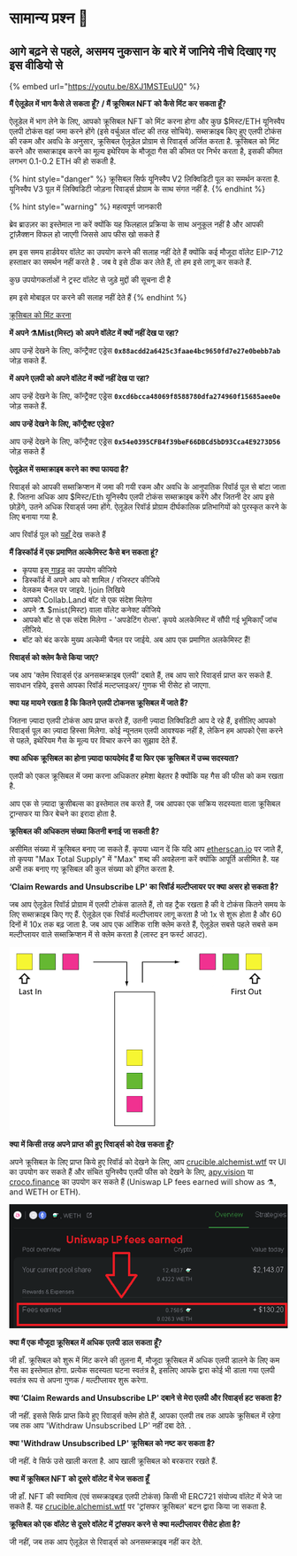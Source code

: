 # सामान्य प्रश्न 📖

## **आगे बढ़ने से पहले, असमय नुकसान के बारे में जानिये नीचे दिखाए गए इस वीडियो से**

{% embed url="https://youtu.be/8XJ1MSTEuU0" %}

**मैं ऐलूडेल में भाग कैसे ले सकता हूँ? / मैं क्रूसिबल NFT को कैसे मिंट कर सकता हूँ?**

ऐलूडेल में भाग लेने के लिए, आपको क्रूसिबल NFT को मिंट करना होगा और कुछ $मिस्ट/ETH यूनिस्वैप एलपी टोकंस वहां जमा करने होंगे \(इसे वर्चुअल वॉल्ट की तरह सोचिये\). सब्सक्राइब किए हुए एलपी टोकंस की रकम और अवधि के अनुसार, क्रूसिबल ऐलूडेल प्रोग्राम से रिवार्ड्स अर्जित करता है. क्रूसिबल को मिंट करने और सब्सक्राइब करने का मूल्य इथेरियम के मौजूदा गैस की कीमत पर निर्भर करता है, इसकी कीमत लगभग 0.1-0.2 ETH की हो सकती है.

{% hint style="danger" %}
‌क्रूसिबल सिर्फ यूनिस्वैप V2 लिक्विडिटी पूल का समर्थन करता है. यूनिस्वैप V3 पूल में लिक्विडिटी जोड़ना रिवार्ड्स प्रोग्राम के साथ संगत नहीं है.
{% endhint %}

{% hint style="warning" %}
महत्वपूर्ण जानकारी

ब्रेव ब्राउज़र का इस्तेमाल ना करें क्योंकि यह फिलहाल प्रक्रिया के साथ अनुकूल नहीं है और आपकी ट्रांज़ैक्शन विफल हो जाएगी जिससे आप फीस खो सकते हैं

हम इस समय हार्डवेयर वॉलेट का उपयोग करने की सलाह नहीं देते हैं क्योंकि कई मौजूदा वॉलेट EIP-712 हस्ताक्षर का समर्थन नहीं करते है . जब वे इसे ठीक कर लेते हैं, तो हम इसे लागू कर सकते हैं.

कुछ उपयोगकर्ताओं ने ट्रस्ट वॉलेट से जुड़े मुद्दों की सूचना दी है

हम इसे मोबाइल पर करने की सलाह नहीं देते हैं
{% endhint %}

[ क्रूसिबल को मिंट करना](guides-crucible.alchemist.wtf/)

**में अपने ⚗️Mist\(मिस्ट\) को अपने वॉलेट में क्यों नहीं देख पा रहा?**

आप उन्हें देखने के लिए, कॉन्ट्रैक्ट एड्रेस **`0x88acdd2a6425c3faae4bc9650fd7e27e0bebb7ab`** जोड़ सकते हैं.

**में अपने एलपी को अपने वॉलेट में क्यों नहीं देख पा रहा?**

आप उन्हें देखने के लिए, कॉन्ट्रैक्ट एड्रेस **`0xcd6bcca48069f8588780dfa274960f15685aee0e`** जोड़ सकते हैं.

**आप उन्हें देखने के लिए, कॉन्ट्रैक्ट एड्रेस?**

आप उन्हें देखने के लिए, कॉन्ट्रैक्ट एड्रेस **`0x54e0395CFB4f39beF66DBCd5bD93Cca4E9273D56`** जोड़ सकते हैं

**ऐलूडेल में सब्सक्राइब करने का क्या फायदा है?**

रिवार्ड्स को आपकी सब्सक्रिप्शन में जमा की गयी रकम और अवधि के आनुपातिक रिवॉर्ड पूल से बांटा जाता है. जितना अधिक आप $मिस्ट/Eth यूनिस्वैप एलपी टोकंस सब्सक्राइब करेंगे और जितनी देर आप इसे छोड़ेंगे, उतने अधिक रिवार्ड्स जमा होंगे. ऐलूडेल रिवॉर्ड प्रोग्राम दीर्घकालिक प्रतिभागियों को पुरस्कृत करने के लिए बनाया गया है.

आप रिवॉर्ड पूल को [यहाँ ](https://etherscan.io/address/0x04108d6e9a51bec5170f8fd953a156cf754ba541) देख सकते हैं

**मैं डिस्कॉर्ड में एक प्रमाणित अल्केमिस्ट कैसे बन सकता हूं?**

* कृपया इस[ गाइड](how-to-become-a-certified-alchemist-on-discord.md) का उपयोग कीजिये 
* डिस्कॉर्ड में अपने आप को शामिल / रजिस्टर कीजिये 
* वेलकम चैनल पर जाइये. !join लिखिये
* आपको Collab.Land बॉट से एक संदेश मिलेगा
* अपने ⚗️ $mist\(मिस्ट\) वाला वॉलेट कनेक्ट कीजिये 
* आपको बॉट से एक संदेश मिलेगा - 'अपडेटिंग रोल्स'.  कृपये अलकेमिस्ट में सौंपी गई भूमिकाएँ जांच लीजिये.
* बॉट को बंद करके मुख्य अल्केमी चैनल पर जाईये. अब आप एक प्रमाणित अलकेमिस्ट हैं!

**रिवार्ड्स को क्लेम कैसे किया जाए?**

जब आप 'क्लेम रिवार्ड्स एंड अनसब्स्क्राइब एलपी' दबाते हैं, तब आप सारे रिवार्ड्स प्राप्त कर सकते हैं. सावधान रहिये, इससे आपका रिवॉर्ड मल्टप्लाइअर/ गुणक भी रीसेट हो जाएगा. 

**क्या यह मायने रखता है कि कितने एलपी टोकनस क्रूसिबल में जाते हैं?**

जितना ज़्यादा एलपी टोकंस आप प्राप्त करते हैं, उतनी ज़्यादा लिक्विडिटी आप दे रहे हैं, इसीलिए आपको रिवार्ड्स पूल का ज़्यादा हिस्सा मिलेगा. कोई न्यूनतम एलपी आवश्यक नहीं है, लेकिन हम आपको ऐसा करने से पहले, इथेरियम गैस के मूल्य पर विचार करने का सुझाव देते हैं.

**क्या अधिक क्रूसिबल का होना ज़्यादा फायदेमंद हैं या फिर एक क्रूसिबल में उच्च सदस्यता?**

एलपी को एकल क्रूसिबल में जमा करना अधिकतर हमेशा बेहतर है क्योंकि यह गैस की फीस को कम रखता है.

आप एक से ज़्यादा क्रुसीबल्स का इस्तेमाल तब करते हैं, जब आपका एक सक्रिय सदस्यता वाला क्रूसिबल ट्रान्सफर या फिर बेचने का इरादा होता है.

**क्रूसिबल की अधिकतम संख्या कितनी बनाई जा सकती है?**

असीमित संख्या में क्रूसिबल बनाए जा सकते हैं. कृपया ध्यान दें कि यदि आप [etherscan.io](https://etherscan.io/token/0x54e0395cfb4f39bef66dbcd5bd93cca4e9273d56) पर जाते हैं, तो कृपया "Max Total Supply" में "Max" शब्द की अवहेलना करें क्योंकि आपूर्ति असीमित है. यह अभी तक बनाए गए क्रूसिबल की कुल संख्या को इंगित करता है.

**‘Claim Rewards and Unsubscribe LP' का रिवॉर्ड मल्टीप्लायर पर क्या असर हो सकता है?**

जब आप ऐलूडेल रिवॉर्ड प्रोग्राम में एलपी टोकंस डालते हैं, तो वह ट्रैक रखता है की वे टोकंस कितने समय के लिए सब्सक्राइब किए गए हैं. ऐलूडेल एक रिवॉर्ड मल्टीप्लायर लागू करता है जो 1x से शुरू होता है और 60 दिनों में 10x तक बढ़ जाता है. जब आप एक आंशिक राशि क्लेम करते हैं, ऐलूडेल सबसे पहले सबसे कम मल्टीप्लायर वाले सब्सक्रिप्शन में से क्लेम करता है \(लास्ट इन फर्स्ट आउट\).

![](../.gitbook/assets/untitled%20%281%29.png)

**क्या में किसी तरह अपने प्राप्त की हुए रिवार्ड्स को देख सकता हूँ?**

अपने क्रूसिबल के लिए प्राप्त किये हुए रिवॉर्ड को देखने के लिए, आप [crucible.alchemist.wtf](https://crucible.alchemist.wtf/) पर UI का उपयोग कर सकते हैं और संचित युनिस्वैप एलपी फीस को देखने के लिए, [apy.vision](https://apy.vision/) या [croco.finance](https://croco.finance/) का उपयोग कर सकते हैं \(Uniswap LP fees earned will show as ⚗️, and WETH or ETH\).

![croco.finance](../.gitbook/assets/untitled.png)

**क्या मैं एक मौजूदा क्रूसिबल में अधिक एलपी डाल सकता हूँ?**

जी हाँ. क्रूसिबल को शुरू में मिंट करने की तुलना मैं, मौजूदा क्रूसिबल में अधिक एलपी डालने के लिए कम गैस का इस्तेमाल होगा. प्रत्येक सदस्यता घटना स्वतंत्र है, इसलिए आपके द्वारा कोई भी डाला गया एलपी स्वतंत्र रूप से अपना गुणक / मल्टीप्लायर शुरू करेगा.

**क्या ‘Claim Rewards and Unsubscribe LP' दबाने से मेरा एलपी और रिवार्ड्स हट सकता है?**

जी नहीं. इससे सिर्फ प्राप्त किये हुए रिवार्ड्स क्लेम होते हैं, आपका एलपी तब तक आपके क्रूसिबल में रहेगा जब तक आप 'Withdraw Unsubscribed LP' नहीं दबा देते. .

**क्या 'Withdraw Unsubscribed LP' क्रूसिबल को नष्ट कर सकता है?**

जी नहीं. वे सिर्फ उसे खाली करता है. आप खाली क्रूसिबल को बरकरार रखते हैं.

**क्या में क्रूसिबल NFT को दूसरे वॉलेट में भेज सकता हूँ**

जी हाँ. NFT की स्वामित्व \(एवं सब्स्क्राइबड़ एलपी टोकंस\) किसी भी ERC721 संयोज्य वॉलेट में भेजे जा सकते हैं. यह [crucible.alchemist.wtf](https://crucible.alchemist.wtf/) पर 'ट्रांसफर क्रूसिबल' बटन द्वारा किया जा सकता है.

**क्रूसिबल को एक वॉलेट से दूसरे वॉलेट में ट्रांसफर करने से क्या मल्टीप्लायर रीसेट होता है?**

जी नहीं, जब तक आप ऐलूडेल से रिवार्ड्स को अनसब्स्क्राइब नहीं कर देते.

